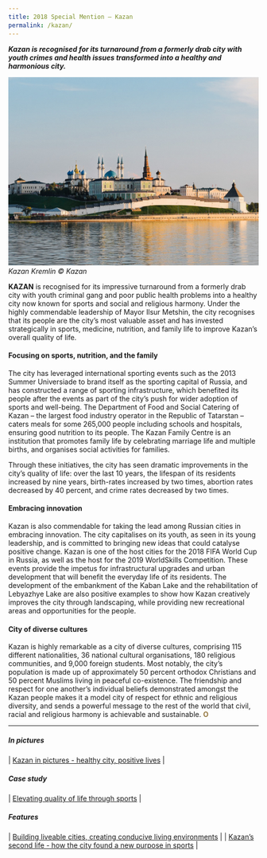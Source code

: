 ```yaml
---
title: 2018 Special Mention — Kazan
permalink: /kazan/
---
```


***Kazan is recognised for its turnaround from a formerly drab city with youth crimes and health issues transformed into a healthy and harmonious city.***

![Kazan Kremlin](/images/special-mentions/kazan.jpg)*Kazan Kremlin © Kazan*

**KAZAN** is recognised for its impressive turnaround from a formerly drab city with youth criminal gang and poor public health problems into a healthy city now known for sports and social and religious harmony. Under the highly commendable leadership of Mayor Ilsur Metshin, the city recognises that its people are the city’s most valuable asset and has invested strategically in sports, medicine, nutrition, and family life to improve Kazan’s overall quality of life. 

#### **Focusing on sports, nutrition, and the family**

The city has leveraged international sporting events such as the 2013 Summer Universiade to brand itself as the sporting capital of Russia, and has constructed a range of sporting infrastructure, which benefited its people after the events as part of the city’s push for wider adoption of sports and well-being. The Department of Food and Social Catering of Kazan – the largest food industry operator in the Republic of Tatarstan – caters meals for some 265,000 people including schools and hospitals, ensuring good nutrition to its people. The Kazan Family Centre is an institution that promotes family life by celebrating marriage life and multiple births, and organises social activities for families. 

Through these initiatives, the city has seen dramatic improvements in the city’s quality of life: over the last 10 years, the lifespan of its residents increased by nine years, birth-rates increased by two times, abortion rates decreased by 40 percent, and crime rates decreased by two times. 

#### **Embracing innovation**

Kazan is also commendable for taking the lead among Russian cities in embracing innovation. The city capitalises on its youth, as seen in its young leadership, and is committed to bringing new ideas that could catalyse positive change. Kazan is one of the host cities for the 2018 FIFA World Cup in Russia, as well as the host for the 2019 WorldSkills Competition. These events provide the impetus for infrastructural upgrades and urban development that will benefit the everyday life of its residents. The development of the embankment of the Kaban Lake and the rehabilitation of Lebyazhye Lake are also positive examples to show how Kazan creatively improves the city through landscaping, while providing new recreational areas and opportunities for the people. 

#### **City of diverse cultures**

Kazan is highly remarkable as a city of diverse cultures, comprising 115 different nationalities, 36 national cultural organisations, 180 religious communities, and 9,000 foreign students. Most notably, the city’s population is made up of approximately 50 percent orthodox Christians and 50 percent Muslims living in peaceful co-existence. The friendship and respect for one another’s individual beliefs demonstrated amongst the Kazan people makes it a model city of respect for ethnic and religious diversity, and sends a powerful message to the rest of the world that civil, racial and religious harmony is achievable and sustainable. **<font color="#967942">O</font>** 

---

##### **In pictures** 

| [Kazan in pictures - healthy city, positive lives](/resources/in-pictures/kazan/) |

##### **Case study** 

| [Elevating quality of life through sports](/resources/case-studies/kazan-sports/) |

##### **Features** 

| [Building liveable cities, creating conducive living environments](/resources/features/building-liveable-cities/) |
| [Kazan’s second life - how the city found a new purpose in sports](/resources/features/kazan-second-life/) |

